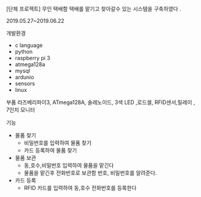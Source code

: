 [단체 프로젝트]
무인 택배함 
택배를 맡기고 찾아갈수 있는 시스템을 구축하였다 .

2019.05.27~2019.06.22


개발환경

- c language
- python
- raspberry pi 3 
- atmega128a 
- mysql
- ardunio
- sensors
- linux

부품 
라즈베리파이3, ATmega128A, 솔레노이드, 3색 LED ,로드셀, RFID센서,릴레이 , 7인치 모니터 

기능 
- 물품 찾기 
  - 비밀번호를 입력하여 물품 찾기 
  - 카드 등록하여 물품 찾기 
- 물품 보관 
  - 동,호수,비밀번호 입력하여 물품을 맡긴다 
  - 물품을 맡긴후 전화번호로 보관함 번호, 비밀번호를 알려준다.
- 카드 등록 
  - RFID 카드를 입력하여 동,호수 전화번호를 등록한다 




